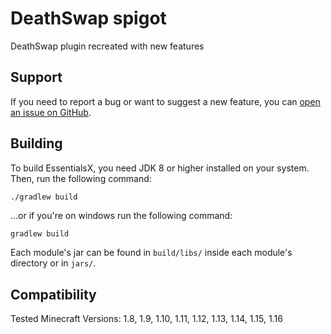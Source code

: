 # DeathSwap spigot

DeathSwap plugin recreated with new features

Support
-------
If you need to report a bug or want to suggest a new feature, you
can [open an issue on GitHub](https://github.com/Elexation/DeathSwap-Spigot/issues/new).

Building
--------

To build EssentialsX, you need JDK 8 or higher installed on your system. Then, run the following command:

```sh
./gradlew build
```

...or if you're on windows run the following command:

```batch
gradlew build
```

Each module's jar can be found in `build/libs/` inside each module's directory or in `jars/`.

Compatibility
-------------
Tested Minecraft Versions: 1.8, 1.9, 1.10, 1.11, 1.12, 1.13, 1.14, 1.15, 1.16
